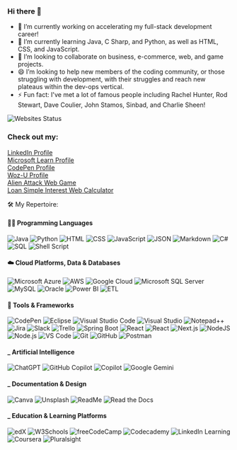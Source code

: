 ### Hi there 👋

- 🔭 I’m currently working on accelerating my full-stack development career!
- 🌱 I’m currently learning Java, C Sharp, and Python, as well as HTML, CSS, and JavaScript.
- 👯 I’m looking to collaborate on business, e-commerce, web, and game projects.
- 😄 I’m looking to help new members of the coding community, or those struggling with development, with their struggles and reach new plateaus within the dev-ops vertical.
- ⚡ Fun fact: I've met a lot of famous people including Rachel Hunter, Rod Stewart, Dave Coulier, John Stamos, Sinbad, and Charlie Sheen!

![Websites Status](https://img.shields.io/website-up-down-green-red/http/shields.io.svg)
### Check out my: <br/>
[LinkedIn Profile](https://www.linkedin.com/in/robertemarchetti/) <br/>
[Microsoft Learn Profile](https://learn.microsoft.com/en-us/users/robertemarchetti/) <br/>
[CodePen Profile](https://codepen.io/Handl3IT) <br/>
[Woz-U Profile](https://apprenticenow.exeterlms.com/user/cOd3r-Handl3IT) <br/>
[Alien Attack Web Game](https://alienattackweb.netlify.app/) <br/>
[Loan Simple Interest Web Calculator](https://cod3r-handl3it.github.io/vftvk-Simple-Interest-Calculator/) <br/>


🛠️ My Repertoire:

#### 👨‍💻 Programming Languages
![Java](https://img.shields.io/badge/Java-%23ED8B00.svg?logo=openjdk&logoColor=white)
![Python](https://img.shields.io/badge/Python-3776AB?style=flat&logo=python&logoColor=green)
![HTML](https://img.shields.io/badge/HTML-%23E34F26.svg?logo=html5&logoColor=white)
![CSS](https://img.shields.io/badge/CSS-639?logo=css&logoColor=fff)
![JavaScript](https://img.shields.io/badge/JavaScript-F7DF1E?style=flat&logo=javascript&logoColor=black)
![JSON](https://img.shields.io/badge/JSON-000?logo=json&logoColor=fff)
![Markdown](https://img.shields.io/badge/Markdown-%23000000.svg?logo=markdown&logoColor=white)
![C#](https://custom-icon-badges.demolab.com/badge/C%23-%23239120.svg?logo=cshrp&logoColor=white)
![SQL](https://img.shields.io/badge/SQL-4479A1?style=flat&logo=mysql&logoColor=white)
![Shell Script](https://img.shields.io/badge/Shell-Bash-4EAA25?style=flat&logo=gnu-bash&logoColor=white)


#### ☁️ Cloud Platforms, Data & Databases
![Microsoft Azure](https://custom-icon-badges.demolab.com/badge/Microsoft%20Azure-0089D6?logo=msazure&logoColor=white)
![AWS](https://custom-icon-badges.demolab.com/badge/AWS-%23FF9900.svg?logo=aws&logoColor=white)
![Google Cloud](https://img.shields.io/badge/Google%20Cloud-%234285F4.svg?logo=google-cloud&logoColor=white)
![Microsoft SQL Server](https://custom-icon-badges.demolab.com/badge/Microsoft%20SQL%20Server-CC2927?logo=mssqlserver-white&logoColor=white)
![MySQL](https://img.shields.io/badge/MySQL-4479A1?logo=mysql&logoColor=fff)
![Oracle](https://custom-icon-badges.demolab.com/badge/Oracle-F80000?logo=oracle&logoColor=fff)
![Power BI](https://custom-icon-badges.demolab.com/badge/Power%20BI-F1C912?logo=power-bi&logoColor=fff)
![ETL](https://custom-icon-badges.demolab.com/badge/ETL-9370DB?logo=etl-logo&logoColor=fff)


#### 🧰 Tools & Frameworks
![CodePen](https://img.shields.io/badge/CodePen-white?&logo=codepen&logoColor=black)
![Eclipse](https://img.shields.io/badge/Eclipse-FE7A16.svg?logo=Eclipse&logoColor=white)
![Visual Studio Code](https://custom-icon-badges.demolab.com/badge/Visual%20Studio%20Code-0078d7.svg?logo=vsc&logoColor=white)
![Visual Studio](https://custom-icon-badges.demolab.com/badge/Visual%20Studio-5C2D91.svg?&logo=visualstudio&logoColor=white)
![Notepad++](https://img.shields.io/badge/Notepad++-90E59A.svg?&logo=notepad%2b%2b&logoColor=black)
![Jira](https://img.shields.io/badge/Jira-0052CC?logo=jira&logoColor=fff)
![Slack](https://img.shields.io/badge/Slack-4A154B?logo=slack&logoColor=fff)
![Trello](https://img.shields.io/badge/Trello-0052CC?logo=trello&logoColor=fff)
![Spring Boot](https://img.shields.io/badge/Spring%20Boot-6DB33F?logo=springboot&logoColor=fff)
![React](https://img.shields.io/badge/React-%2320232a.svg?logo=react&logoColor=%2361DAFB)
![React](https://img.shields.io/badge/React-20232A?style=flat&logo=react&logoColor=61DAFB)
![Next.js](https://img.shields.io/badge/Next.js-000000?style=flat&logo=next.js&logoColor=white)
![NodeJS](https://img.shields.io/badge/Node.js-6DA55F?logo=node.js&logoColor=white)
![Node.js](https://img.shields.io/badge/Node.js-43853D?style=flat&logo=node.js&logoColor=white)
![VS Code](https://img.shields.io/badge/VS%20Code-007ACC?style=flat&logo=visual-studio-code&logoColor=white)
![Git](https://img.shields.io/badge/Git-F05032?style=flat&logo=git&logoColor=white)
![GitHub](https://img.shields.io/badge/GitHub-181717?style=flat&logo=github&logoColor=white)
![Postman](https://img.shields.io/badge/Postman-FF6C37?style=flat&logo=postman&logoColor=white)


#### _ Artificial Intelligence
![ChatGPT](https://img.shields.io/badge/ChatGPT-74aa9c?logo=openai&logoColor=white)
![GitHub Copilot](https://img.shields.io/badge/GitHub%20Copilot-000?logo=githubcopilot&logoColor=fff)
![Copilot](https://img.shields.io/badge/Copilot-000?logo=copilot&logoColor=fff)
![Google Gemini](https://img.shields.io/badge/Google%20Gemini-886FBF?logo=googlegemini&logoColor=fff)


#### _ Documentation & Design
![Canva](https://img.shields.io/badge/Canva-%2300C4CC.svg?&logo=Canva&logoColor=white)
![Unsplash](https://img.shields.io/badge/Unsplash-000000?logo=Unsplash&logoColor=white)
![ReadMe](https://img.shields.io/badge/ReadMe-018EF5?logo=readme&logoColor=fff)
![Read the Docs](https://img.shields.io/badge/Read%20the%20Docs-8CA1AF?logo=readthedocs&logoColor=fff)


#### _ Education & Learning Platforms
![edX](https://img.shields.io/badge/edX-02262B?logo=edx&logoColor=fff)
![W3Schools](https://img.shields.io/badge/W3Schools-04AA6D?logo=w3schools&logoColor=fff)
![freeCodeCamp](https://img.shields.io/badge/freeCodeCamp-0A0A23?logo=freecodecamp&logoColor=fff)
![Codecademy](https://img.shields.io/badge/Codecademy-%2321759B.svg?logo=codecademy&logoColor=white)
![LinkedIn Learning](https://custom-icon-badges.demolab.com/badge/LinkedIn%20Learning-0A66C2?logo=linkedin-white&logoColor=fff)
![Coursera](https://img.shields.io/badge/Coursera-0056D2?logo=coursera&logoColor=fff)
![Pluralsight](https://img.shields.io/badge/Pluralsight-F15B2A?logo=pluralsight&logoColor=fff)
